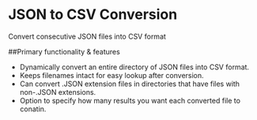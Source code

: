 # JSON to CSV Conversion
Convert consecutive JSON files into CSV format

##Primary functionality & features
* Dynamically convert an entire directory of JSON files into CSV format.
* Keeps filenames intact for easy lookup after conversion.
* Can convert .JSON extension files in directories that have files with non-.JSON extensions.
* Option to specify how many results you want each converted file to conatin.
